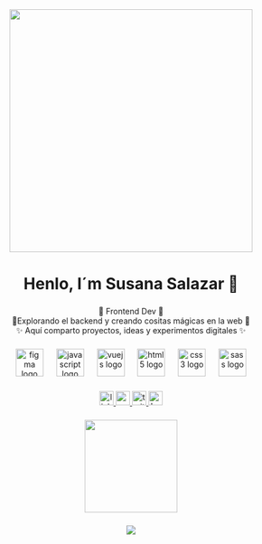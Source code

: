 <div align="center">
  <img height="430" src="https://i.pinimg.com/originals/4d/dc/34/4ddc348410a886bdbb7d0bfac5871ebf.gif"  />
</div>

###

<h1 align="center">Henlo, I´m Susana Salazar 🍓</h1>

###

<p align="center">🎀 Frontend Dev 🎀<br>🌙Explorando el backend y creando cositas mágicas en la web 🌙<br>✨ Aquí comparto proyectos, ideas y experimentos digitales  ✨</p>

###

<div align="center">
  <img src="https://cdn.jsdelivr.net/gh/devicons/devicon/icons/figma/figma-original.svg" height="49" alt="figma logo"  />
  <img width="15" />
  <img src="https://cdn.jsdelivr.net/gh/devicons/devicon/icons/javascript/javascript-original.svg" height="49" alt="javascript logo"  />
  <img width="15" />
  <img src="https://cdn.jsdelivr.net/gh/devicons/devicon/icons/vuejs/vuejs-original.svg" height="49" alt="vuejs logo"  />
  <img width="15" />
  <img src="https://cdn.jsdelivr.net/gh/devicons/devicon/icons/html5/html5-original.svg" height="49" alt="html5 logo"  />
  <img width="15" />
  <img src="https://cdn.jsdelivr.net/gh/devicons/devicon/icons/css3/css3-original.svg" height="49" alt="css3 logo"  />
  <img width="15" />
  <img src="https://skillicons.dev/icons?i=sass" height="49" alt="sass logo"  />
</div>

###

<div align="center">
  <a href="https://www.linkedin.com/in/susanasct/" target="_blank">
    <img src="https://img.shields.io/static/v1?message=LinkedIn&logo=linkedin&label=&color=0077B5&logoColor=white&labelColor=&style=flat" height="25" alt="linkedin logo"  />
  </a>
  <a href="mailto:susanacst098@gmail.com" target="_blank">
    <img src="https://img.shields.io/static/v1?message=Gmail&logo=gmail&label=&color=D14836&logoColor=white&labelColor=&style=flat" height="25" alt="gmail logo"  />
  </a>
  <a href="https://x.com/annachocomenta" target="_blank">
    <img src="https://img.shields.io/static/v1?message=Twitter&logo=twitter&label=&color=1DA1F2&logoColor=white&labelColor=&style=flat" height="25" alt="twitter logo"  />
  </a>
  <a href="https://www.behance.net/susanacst" target="_blank">
    <img src="https://img.shields.io/static/v1?message=Behance&logo=behance&label=&color=1769ff&logoColor=white&labelColor=&style=flat" height="25" alt="behance logo"  />
  </a>
</div>

###

<div align="center">
  <img height="164" src="https://media.tenor.com/GcKVRyIVwfUAAAAj/bugcat-capoo.gif"  />
</div>

###

<div align="center">
  <img src="https://visitor-badge.laobi.icu/badge?page_id=susanacst.susanacst&left_color=paleturquoise&right_color=mediumaquamarine"  />
</div>

###
